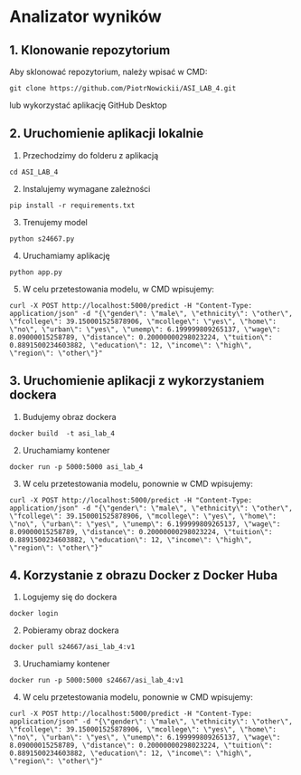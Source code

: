 # Analizator wyników
## 1. Klonowanie repozytorium
Aby sklonować repozytorium, należy wpisać w CMD:
```
git clone https://github.com/PiotrNowickii/ASI_LAB_4.git
```
lub wykorzystać aplikację GitHub Desktop
## 2. Uruchomienie aplikacji lokalnie
1. Przechodzimy do folderu z aplikacją
```
cd ASI_LAB_4
```
2. Instalujemy wymagane zależności
```
pip install -r requirements.txt
```
3. Trenujemy model
```
python s24667.py
```
4. Uruchamiamy aplikację
```
python app.py
```
5. W celu przetestowania modelu, w CMD wpisujemy:  
```
curl -X POST http://localhost:5000/predict -H "Content-Type: application/json" -d "{\"gender\": \"male\", \"ethnicity\": \"other\", \"fcollege\": 39.150001525878906, \"mcollege\": \"yes\", \"home\": \"no\", \"urban\": \"yes\", \"unemp\": 6.199999809265137, \"wage\": 8.09000015258789, \"distance\": 0.20000000298023224, \"tuition\": 0.8891500234603882, \"education\": 12, \"income\": \"high\", \"region\": \"other\"}"
```
## 3. Uruchomienie aplikacji z wykorzystaniem dockera
1. Budujemy obraz dockera
```
docker build  -t asi_lab_4
```
2. Uruchamiamy kontener
```
docker run -p 5000:5000 asi_lab_4
```
3. W celu przetestowania modelu, ponownie w CMD wpisujemy:  
```
curl -X POST http://localhost:5000/predict -H "Content-Type: application/json" -d "{\"gender\": \"male\", \"ethnicity\": \"other\", \"fcollege\": 39.150001525878906, \"mcollege\": \"yes\", \"home\": \"no\", \"urban\": \"yes\", \"unemp\": 6.199999809265137, \"wage\": 8.09000015258789, \"distance\": 0.20000000298023224, \"tuition\": 0.8891500234603882, \"education\": 12, \"income\": \"high\", \"region\": \"other\"}"
```
## 4. Korzystanie z obrazu Docker z Docker Huba
1. Logujemy się do dockera
```
docker login
```
2. Pobieramy obraz dockera
```
docker pull s24667/asi_lab_4:v1
```
3. Uruchamiamy kontener
```
docker run -p 5000:5000 s24667/asi_lab_4:v1
```
4. W celu przetestowania modelu, ponownie w CMD wpisujemy:  
```
curl -X POST http://localhost:5000/predict -H "Content-Type: application/json" -d "{\"gender\": \"male\", \"ethnicity\": \"other\", \"fcollege\": 39.150001525878906, \"mcollege\": \"yes\", \"home\": \"no\", \"urban\": \"yes\", \"unemp\": 6.199999809265137, \"wage\": 8.09000015258789, \"distance\": 0.20000000298023224, \"tuition\": 0.8891500234603882, \"education\": 12, \"income\": \"high\", \"region\": \"other\"}"
```
